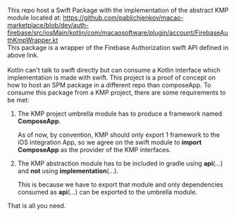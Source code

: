 This repo host a Swift Package with the implementation of the abstract KMP module located at:
https://github.com/pablichjenkov/macao-marketplace/blob/dev/auth-firebase/src/iosMain/kotlin/com/macaosoftware/plugin/account/FirebaseAuthKmpWrapper.kt
<br/>
This package is a wrapper of the Firebase Authorization swift API defined in above link.
<br/>
<br/>
Kotlin can't talk to swift directly but can consume a Kotlin interface which implementation is made with swift. This project is a proof of concept on how to host an SPM package in a different repo than composeApp. To consume this package from a KMP project, there are some requirements to be met:
<br/>
1. The KMP project umbrella module has to produce a framework named **ComposeApp**.

    As of now, by convention, KMP should only export 1 framework to the iOS integration App, so we agree on the swift module to **import ComposeApp** as the provider of the KMP interfaces.

2. The KMP abstraction module has to be included in gradle using **api**(...) and **not** using **implementation**(...).

    This is because we have to export that module and only dependencies consumed as **api**(...) can be exported to the umbrella module.

That is all you need.
